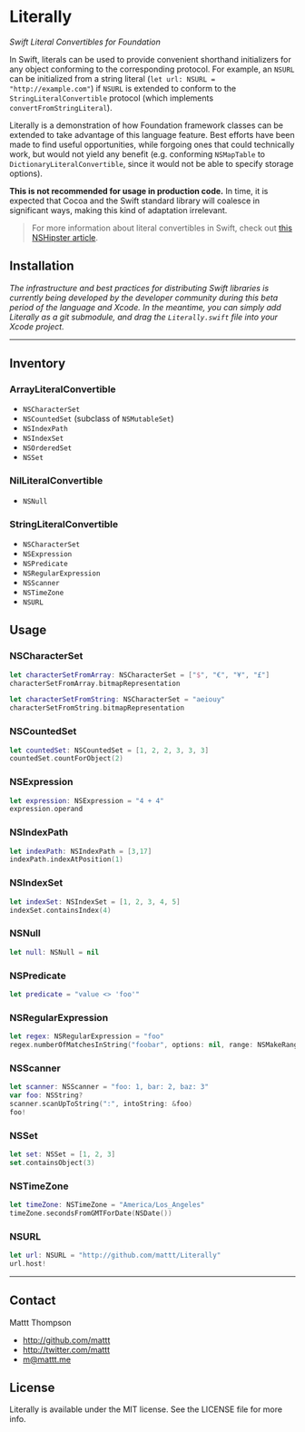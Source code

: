 # Literally
*Swift Literal Convertibles for Foundation*

In Swift, literals can be used to provide convenient shorthand initializers for any object conforming to the corresponding protocol. For example, an `NSURL` can be initialized from a string literal (`let url: NSURL = "http://example.com"`) if `NSURL` is extended to conform to the `StringLiteralConvertible` protocol (which implements `convertFromStringLiteral`).

Literally is a demonstration of how Foundation framework classes can be extended to take advantage of this language feature. Best efforts have been made to find useful opportunities, while forgoing ones that could technically work, but would not yield any benefit (e.g. conforming `NSMapTable` to `DictionaryLiteralConvertible`, since it would not be able to specify storage options).

**This is not recommended for usage in production code.** In time, it is expected that Cocoa and the Swift standard library will coalesce in significant ways, making this kind of adaptation irrelevant.

> For more information about literal convertibles in Swift, check out [this NSHipster article](http://nshipster.com/swift-literal-convertible/).

## Installation

_The infrastructure and best practices for distributing Swift libraries is currently being developed by the developer community during this beta period of the language and Xcode. In the meantime, you can simply add Literally as a git submodule, and drag the `Literally.swift` file into your Xcode project._

---

## Inventory

### ArrayLiteralConvertible

- `NSCharacterSet`
- `NSCountedSet` (subclass of `NSMutableSet`)
- `NSIndexPath`
- `NSIndexSet`
- `NSOrderedSet`
- `NSSet`


### NilLiteralConvertible

- `NSNull`

### StringLiteralConvertible

- `NSCharacterSet`
- `NSExpression`
- `NSPredicate`
- `NSRegularExpression`
- `NSScanner`
- `NSTimeZone`
- `NSURL`

## Usage

### NSCharacterSet

```swift
let characterSetFromArray: NSCharacterSet = ["$", "€", "¥", "£"]
characterSetFromArray.bitmapRepresentation

let characterSetFromString: NSCharacterSet = "aeiouy"
characterSetFromString.bitmapRepresentation
```

### NSCountedSet

```swift
let countedSet: NSCountedSet = [1, 2, 2, 3, 3, 3]
countedSet.countForObject(2)
```

### NSExpression

```swift
let expression: NSExpression = "4 + 4"
expression.operand
```

### NSIndexPath

```swift
let indexPath: NSIndexPath = [3,17]
indexPath.indexAtPosition(1)
```

### NSIndexSet

```swift
let indexSet: NSIndexSet = [1, 2, 3, 4, 5]
indexSet.containsIndex(4)
```

### NSNull

```swift
let null: NSNull = nil
```

### NSPredicate

```swift
let predicate = "value <> 'foo'"
```

### NSRegularExpression

```swift
let regex: NSRegularExpression = "foo"
regex.numberOfMatchesInString("foobar", options: nil, range: NSMakeRange(0, 6))
```

### NSScanner

```swift
let scanner: NSScanner = "foo: 1, bar: 2, baz: 3"
var foo: NSString?
scanner.scanUpToString(":", intoString: &foo)
foo!
```

### NSSet

```swift
let set: NSSet = [1, 2, 3]
set.containsObject(3)
```

### NSTimeZone

```swift
let timeZone: NSTimeZone = "America/Los_Angeles"
timeZone.secondsFromGMTForDate(NSDate())
```

### NSURL

```swift
let url: NSURL = "http://github.com/mattt/Literally"
url.host!
```

---

## Contact

Mattt Thompson

- http://github.com/mattt
- http://twitter.com/mattt
- m@mattt.me

## License

Literally is available under the MIT license. See the LICENSE file for more info.
